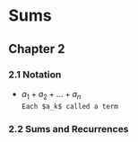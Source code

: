# Sums

## Chapter 2
### 2.1 Notation
* $a_1 + a_2 + ... + a_n$  
`Each $a_k$ called a term`

### 2.2 Sums and Recurrences
